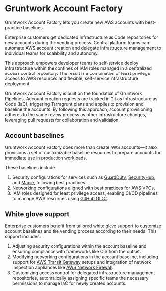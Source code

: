 # Gruntwork Account Factory

Gruntwork Account Factory lets you create new AWS accounts with best-practice baselines.

Enterprise customers get dedicated Infrastructure as Code repositories for new accounts during the vending process. Central platform teams can automate AWS account creation and delegate infrastructure management to individual teams for scalability and autonomy.

This approach empowers developer teams to self-service deploy infrastructure within the confines of IAM roles managed in a centralized access control repository. The result is a combination of least privilege access to AWS resources and flexible, self-service infrastructure deployment

Gruntwork Account Factory is built on the foundation of Gruntwork Pipelines. Account creation requests are tracked in Git as Infrastructure as Code (IaC), triggering Terragrunt plans and applies to provision and baseline the accounts. By following this approach, account provisioning adheres to the same review process as other infrastructure changes, leveraging pull requests for collaboration and validation.

## Account baselines

Gruntwork Account Factory does more than create AWS accounts—it also provisions a set of customizable baseline resources to prepare accounts for immediate use in production workloads.

These baselines include:

1. Security configurations for services such as [GuardDuty](https://aws.amazon.com/guardduty/), [SecurityHub](https://aws.amazon.com/security-hub/), and [Macie](https://aws.amazon.com/macie/), following best practices.
2. Networking configurations aligned with best practices for [AWS VPCs](https://aws.amazon.com/vpc/).
3. IAM roles designed for least privilege access, enabling CI/CD pipelines to manage AWS resources using [GitHub OIDC](https://docs.github.com/en/actions/security-for-github-actions/security-hardening-your-deployments/configuring-openid-connect-in-amazon-web-services).


## White glove support

Enterprise customers benefit from tailored white glove support to customize account baselines and the vending process according to their needs. This support includes:

1. Adjusting security configurations within the account baseline and ensuring compliance with frameworks like CIS from the outset.
2. Modifying networking configurations in the account baseline, including support for [AWS Transit Gateway](https://aws.amazon.com/transit-gateway/) setups and integration of network inspection appliances like [AWS Network Firewall](https://aws.amazon.com/network-firewall/).
3. Customizing access control for delegated infrastructure management repositories, automatically assigning specific teams the necessary permissions to manage IaC for newly created accounts.

